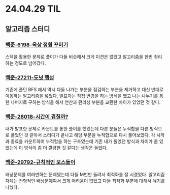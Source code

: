 # 24.04.29 TIL

## 알고리즘 스터디

### [백준-6198-옥상 정원 꾸미기](https://www.acmicpc.net/problem/6198)

스택을 활용한 문제로 풀이가 다들 비슷해서 크게 이견은 없었고 알고리즘을 한번 정리하는 정도로 넘어갔다.

### [백준-27211-도넛 행성](https://www.acmicpc.net/problem/27211)

기존에 풀던 BFS 에서 역시 다들 나가는 부분을 점검하는 부분을 제거하고 대신 반대로 이동하는 알고리즘을 넣었다. 발표자는 직접 변경을 하는 방식을 했고 나는 나누기를 통한 나머지로 구하는 방식을 해서 연산과 편리성 부분을 교환한 차이가 있었던 것 같다.

### [백준-28018-시간이 겹칠까?](https://www.acmicpc.net/problem/28018)

내가 발표한 문제로 카운트를 통한 풀이를 했었는데 다른 분들은 누적합을 다른 방식으로 풀었던 것 같아서 스터디가 끝나고 해당 부분을 누적합으로 다시 풀어보았다. 각 시작과 종료를 카운트하여 누적합을 하는 구조였는데 기존 내가 풀었던 방식과 차이가 좀 있었는데 이 방식이 좀 더 깔끔한 것 같다는 생각은 들었다.

### [백준-29792-규칙적인 보스돌이](https://www.acmicpc.net/problem/29792)

배낭문제를 여러번하는 문제였는데 다들 M번만 돌려서 최적화를 잘 시켰었다. 알고리즘 자체는 전형적인 배낭문제여서 크게 어려움이 없었고 다들 최적화 부분에 대해서 얘기를 나눴다.
